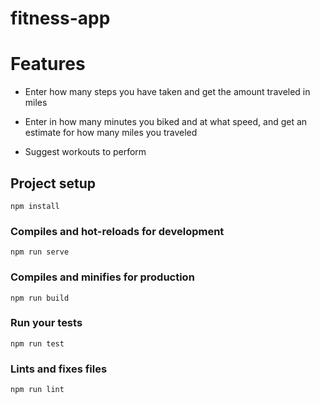 # fitness-app

# Features

  * Enter how many steps you have taken and get the amount traveled in miles  

  * Enter in how many minutes you biked and at what speed, and get an estimate for how many miles you traveled  

  * Suggest workouts to perform  



## Project setup
```
npm install
```

### Compiles and hot-reloads for development
```
npm run serve
```

### Compiles and minifies for production
```
npm run build
```

### Run your tests
```
npm run test
```

### Lints and fixes files
```
npm run lint
```
